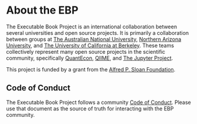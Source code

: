 # About the EBP

The Executable Book Project is an international collaboration between
several universities and open source projects. It is primarily a collaboration
between groups at [The Australian National University](https://anu.edu.au),
[Northern Arizona University](https://nau.edu/), and
[The University of California at Berkeley](https://www.berkeley.edu/). These teams collectively
represent many open source projects in the scientific community, specifically
[QuantEcon](https://quantecon.org), [QIIME](https://qiime2.org/), and [The Jupyter Project](https://jupyter.org/).

This project is funded by a grant from the [Alfred P. Sloan Foundation](https://sloan.org/).

## Code of Conduct

The Executable Book Project follows a community
[Code of Conduct](https://github.com/executablebooks/.github/blob/master/CODE_OF_CONDUCT.md).
Please use that document as the source of truth for interacting with the EBP
community.
